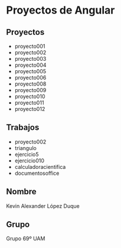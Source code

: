 # Proyectos de Angular
## Proyectos
- proyecto001
- proyecto002
- proyecto003
- proyecto004
- proyecto005
- proyecto006
- proyecto008
- proyecto009
- proyecto010
- proyecto011
- proyecto012
## Trabajos
- proyecto002
- triangulo
- ejercicio5
- ejercicio010
- calculadoracientifica
- documentosoffice
## Nombre
Kevin Alexander López Duque
## Grupo
Grupo 69º UAM
